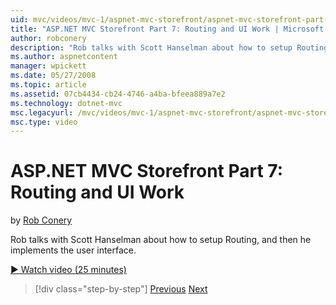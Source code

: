 ```yaml
---
uid: mvc/videos/mvc-1/aspnet-mvc-storefront/aspnet-mvc-storefront-part-7-routing-and-ui-work
title: "ASP.NET MVC Storefront Part 7: Routing and UI Work | Microsoft Docs"
author: robconery
description: "Rob talks with Scott Hanselman about how to setup Routing, and then he implements the user interface."
ms.author: aspnetcontent
manager: wpickett
ms.date: 05/27/2008
ms.topic: article
ms.assetid: 07cb4434-cb24-4746-a4ba-bfeea889a7e2
ms.technology: dotnet-mvc
msc.legacyurl: /mvc/videos/mvc-1/aspnet-mvc-storefront/aspnet-mvc-storefront-part-7-routing-and-ui-work
msc.type: video
---
```

ASP.NET MVC Storefront Part 7: Routing and UI Work
====================
by [Rob Conery](https://github.com/robconery)

Rob talks with Scott Hanselman about how to setup Routing, and then he implements the user interface.

[&#9654; Watch video (25 minutes)](https://channel9.msdn.com/Blogs/ASP-NET-Site-Videos/aspnet-mvc-storefront-part-7-routing-and-ui-work)

> [!div class="step-by-step"]
> [Previous](aspnet-mvc-storefront-part-6-finishing-the-repository-and-initial-ui-work.md)
> [Next](aspnet-mvc-storefront-part-8-testing-controllers-iteration-1-complete.md)
